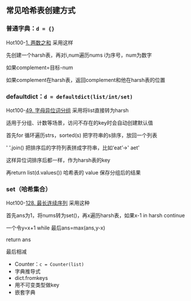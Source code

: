 ## 常见哈希表创建方式

### 普通字典：`d = {}`

Hot100-[1. 两数之和](https://leetcode.cn/problems/two-sum/) 采用这样

先创建一个harsh表，再对i,num遍历nums  i为序号，num为数字

如果complement=目标-num

如果complement在harsh表，返回complement和他在harsh表的位置

### defaultdict：`d = defaultdict(list/int/set)`

Hot100-[49. 字母异位词分组](https://leetcode.cn/problems/group-anagrams/) 采用将list直接转为harsh 

适用于分组、计数等场景，访问不存在的key时会自动创建默认值

首先for 循环遍历strs，sorted(s) 把字符串的s排序，放回一个列表

' '.join() 把排序后的字符列表拼成字符串，比如‘eat’->' aet'

这样异位词排序后都一样，作为harsh表的key

再return list(d.values())  哈希表的 value 保存分组后的结果

### set（哈希集合）

Hot100-[128. 最长连续序列](https://leetcode.cn/problems/longest-consecutive-sequence/) 采用这种

首先ans为1，将nums转为set()，再x遍历harsh表，如果x-1 in harsh continue

一个令y=x+1 while 最后ans=max(ans,y-x)

return ans

最后相减

* Counter：`c = Counter(list)`
* 字典推导式
* dict.fromkeys
* 用不可变类型做key
* 嵌套字典
